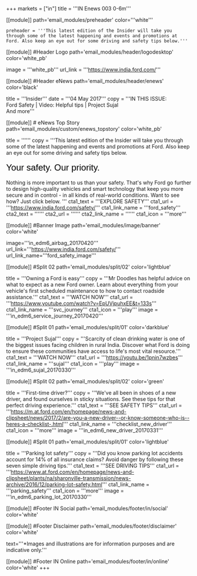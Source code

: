 +++
markets = ["in"]
title = '''IN Enews 003 0-6m'''

[[module]]
path='email_modules/preheader'
color='''white'''

	preheader = '''This latest edition of the Insider will take you through some of the latest happening and events and promotions at Ford. Also keep an eye out for some driving and safety tips below.'''

[[module]] #Header Logo
path='email_modules/header/logodesktop'
color='white_pb'

  image = '''white_pb'''
  url_link = '''https://www.india.ford.com/'''

[[module]] #Header eNews
path='email_modules/header/enews'
color='black'

  title = '''Insider'''
  date = '''04 May 2017'''
  copy = '''IN THIS ISSUE:<br /> Ford Safety | Video: Helpful tips  | Project Sujal<br />And more'''

[[module]] # eNews Top Story
path='email_modules/custom/enews_topstory'
color='white_pb'

title = ''''''
  copy = '''This latest edition of the Insider will take you through some of the latest happening and events and promotions at Ford. Also keep an eye out for some driving and safety tips below.<br /><br /><span style="color:#000001; font-size: 24px; font-family: 'Arial','Helvetica','Sans-Serif'; line-height: 30px; font-weight: normal; font-style: regular;">Your safety. Our priority.</span><br /><br />Nothing is more important to us than your safety. That's why Ford go further to design high-quality vehicles and smart technology that keep you more secure and in control - in all kinds of real-world conditions. Want to see how? Just click below.  '''
  cta1_text = '''EXPLORE SAFETY'''
  cta1_url = '''https://www.india.ford.com/safety/'''
  cta1_link_name = '''ford_safety'''
  cta2_text = ''''''
  cta2_url = ''''''
  cta2_link_name = ''''''
  cta1_icon = '''more'''

[[module]] #Banner Image
path='email_modules/image/banner'
color='white'

  image='''in_edm6_airbag_20170420'''
  url_link='''https://www.india.ford.com/safety/'''
  url_link_name='''ford_safety_image'''

[[module]] #Split 02
path='email_modules/split/02'
color='lightblue'

  title = '''Owning a Ford is easy'''
  copy = '''Mr Doodles has helpful advice on what to expect as a new Ford owner. Learn about everything from your vehicle's first scheduled maintenance to how to contact roadside assistance.'''
  cta1_text = '''WATCH NOW'''
  cta1_url = '''https://www.youtube.com/watch?v=EpUVjpuhxEE&t=133s'''
  cta1_link_name = '''svc_journey'''
  cta1_icon = '''play'''
  image = '''in_edm6_service_journey_20170420'''
  
[[module]] #Split 01
path='email_modules/split/01'
color='darkblue'

   title = '''Project Sujal'''
  copy = '''Scarcity of clean drinking water is one of the biggest issues facing children in rural India. Discover what Ford is doing to ensure these communities have access to life's most vital resource.'''
  cta1_text = '''WATCH NOW'''
  cta1_url = '''https://youtu.be/1pnin7wzbes'''
  cta1_link_name = '''sujal'''
  cta1_icon = '''play'''
  image = '''in_edm6_sujal_20170330'''

[[module]] #Split 02
path='email_modules/split/02'
color='green'

  title = '''First-time driver?'''
  copy = '''We've all been in shoes of a new driver, and found ourselves in sticky situations. See these tips for that perfect driving experience.'''
  cta1_text = '''SEE SAFETY TIPS'''
  cta1_url = '''https://m.at.ford.com/en/homepage/news-and-clipsheet/news/2017/2/are-you-a-new-driver--or-know-someone-who-is--heres-a-checklist-.html'''
  cta1_link_name = '''checklist_new_driver'''
  cta1_icon = '''more'''
  image = '''in_edm6_new_driver_20170331'''

[[module]] #Split 01
path='email_modules/split/01'
color='lightblue'

title = '''Parking lot safety'''
  copy = '''Did you know parking lot accidents account for 14% of all insurance claims? Avoid danger by following these seven simple driving tips.'''
  cta1_text = '''SEE DRIVING TIPS'''
  cta1_url = '''https://www.at.ford.com/en/homepage/news-and-clipsheet/plants/na/sharonville-transmission/news-archive/2016/12/parking-lot-safety.html'''
  cta1_link_name = '''parking_safety'''
  cta1_icon = '''more'''
  image = '''in_edm6_parking_lot_20170330'''

[[module]] #Footer IN Social
path='email_modules/footer/in/social'
color='white'

[[module]] #Footer Disclaimer
path='email_modules/footer/disclaimer'
color='white'

  text='''*Images and illustrations are for information purposes and are indicative only.'''

[[module]] #Footer IN Online
path='email_modules/footer/in/online'
color='white'
+++